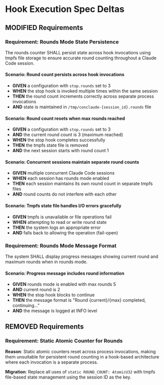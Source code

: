 # Hook Execution Spec Deltas

## MODIFIED Requirements

### Requirement: Rounds Mode State Persistence

The rounds counter SHALL persist state across hook invocations using tmpfs file storage to ensure accurate round counting throughout a Claude Code session.

#### Scenario: Round count persists across hook invocations

- **GIVEN** a configuration with `stop.rounds` set to 3
- **WHEN** the stop hook is invoked multiple times within the same session
- **THEN** the round count increments correctly across separate process invocations
- **AND** state is maintained in `/tmp/conclaude-{session_id}.rounds` file

#### Scenario: Round count resets when max rounds reached

- **GIVEN** a configuration with `stop.rounds` set to 3
- **AND** the current round count is 3 (maximum reached)
- **WHEN** the stop hook completes successfully
- **THEN** the tmpfs state file is removed
- **AND** the next session starts with round count 1

#### Scenario: Concurrent sessions maintain separate round counts

- **GIVEN** multiple concurrent Claude Code sessions
- **WHEN** each session has rounds mode enabled
- **THEN** each session maintains its own round count in separate tmpfs files
- **AND** round counts do not interfere with each other

#### Scenario: Tmpfs state file handles I/O errors gracefully

- **GIVEN** tmpfs is unavailable or file operations fail
- **WHEN** attempting to read or write round state
- **THEN** the system logs an appropriate error
- **AND** falls back to allowing the operation (fail-open)

### Requirement: Rounds Mode Message Format

The system SHALL display progress messages showing current round and maximum rounds when in rounds mode.

#### Scenario: Progress message includes round information

- **GIVEN** rounds mode is enabled with max rounds 5
- **AND** current round is 2
- **WHEN** the stop hook blocks to continue
- **THEN** the message format is "Round {current}/{max} completed, continuing..."
- **AND** the message is logged at INFO level

## REMOVED Requirements

### Requirement: Static Atomic Counter for Rounds

**Reason**: Static atomic counters reset across process invocations, making them unsuitable for persistent round counting in a hook-based architecture where each invocation is a separate process.

**Migration**: Replace all uses of `static ROUND_COUNT: AtomicU32` with tmpfs file-based state management using the session ID as the key.

